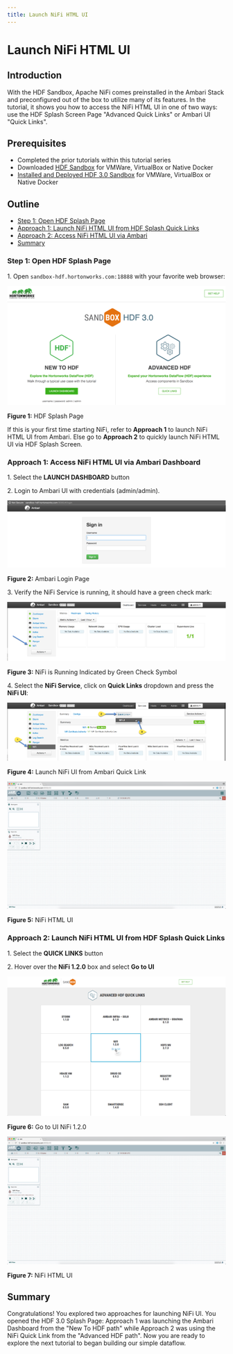 ```yaml
---
title: Launch NiFi HTML UI
---
```


# Launch NiFi HTML UI

## Introduction

With the HDF Sandbox, Apache NiFi comes preinstalled in the Ambari Stack and preconfigured out of the box to utilize many of its features. In the tutorial, it shows you how to access the NiFi HTML UI in one of two ways: use the HDF Splash Screen Page "Advanced Quick Links" or Ambari UI "Quick Links".

## Prerequisites
-   Completed the prior tutorials within this tutorial series
-   Downloaded [HDF Sandbox](https://hortonworks.com/products/sandbox/) for VMWare, VirtualBox or Native Docker
-   [Installed and Deployed HDF 3.0 Sandbox](https://hortonworks.com/tutorial/sandbox-deployment-and-install-guide/) for VMWare, VirtualBox or Native Docker

## Outline
-   [Step 1: Open HDF Splash Page](#step-1-open-hdf-splash-page)
-   [Approach 1: Launch NiFi HTML UI from HDF Splash Quick Links](#access-nifi-html-ui-from-hdf-splash-page)
-   [Approach 2: Access NiFi HTML UI via Ambari](#access-nifi-html-ui-via-ambari)
-   [Summary](#summary)

### Step 1: Open HDF Splash Page

1\. Open `sandbox-hdf.hortonworks.com:18888` with your favorite web browser:

![hdf_splash_screen](assets/tutorial-2-launch-nifi-html-ui/hdf_splash_screen.png)

**Figure 1:** HDF Splash Page

If this is your first time starting NiFi, refer to **Approach 1** to launch NiFi HTML UI from Ambari.
Else go to **Approach 2** to quickly launch NiFi HTML UI via HDF Splash Screen.

### Approach 1: Access NiFi HTML UI via Ambari Dashboard

1\. Select the **LAUNCH DASHBOARD** button

2\. Login to Ambari UI with credentials (admin/admin).

![login_ambari_ui.png](assets/tutorial-2-launch-nifi-html-ui/approach-1-ambari/login_ambari_ui.png)

**Figure 2:** Ambari Login Page

3\. Verify the NiFi Service is running, it should have a green check mark:

![verify_nifi_running.png](assets/tutorial-2-launch-nifi-html-ui/approach-1-ambari/verify_nifi_running.png)

**Figure 3:** NiFi is Running Indicated by Green Check Symbol

4\. Select the **NiFi Service**, click on **Quick Links** dropdown and press the **NiFi UI**:

![open-nifi-ui-via-ambari.png](assets/tutorial-2-launch-nifi-html-ui/approach-1-ambari/open-nifi-ui-via-ambari.png)

**Figure 4:** Launch NiFi UI from Ambari Quick Link

![open_nifi_html_interface.png](assets/tutorial-2-launch-nifi-html-ui/approach-1-ambari/open_nifi_html_interface.png)

**Figure 5:** NiFi HTML UI

### Approach 2: Launch NiFi HTML UI from HDF Splash Quick Links

1\. Select the **QUICK LINKS** button

2\. Hover over the **NiFi 1.2.0** box and select **Go to UI**

![splash_nifi_quicklink](assets/tutorial-2-launch-nifi-html-ui/approach-2-splash/splash_nifi_quicklink.png)

**Figure 6:** Go to UI NiFi 1.2.0

![open_nifi_html_interface.png](assets/tutorial-2-launch-nifi-html-ui/approach-2-splash/open_nifi_html_interface.png)

**Figure 7:** NiFi HTML UI

## Summary

Congratulations! You explored two approaches for launching NiFi UI. You opened the HDF 3.0 Splash Page: Approach 1 was launching the Ambari Dashboard from the "New To HDF path" while Approach 2 was using the NiFi Quick Link from the "Advanced HDF path". Now you are ready to explore the next tutorial to began building our simple dataflow.
